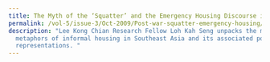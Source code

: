 ```yaml
---
title: The Myth of the ‘Squatter’ and the Emergency Housing Discourse in Post war
permalink: /vol-5/issue-3/Oct-2009/Post-war-squatter-emergency-housing/
description: "Lee Kong Chian Research Fellow Loh Kah Seng unpacks the myths and
  metaphors of informal housing in Southeast Asia and its associated post-war
  representations. "
---
```

